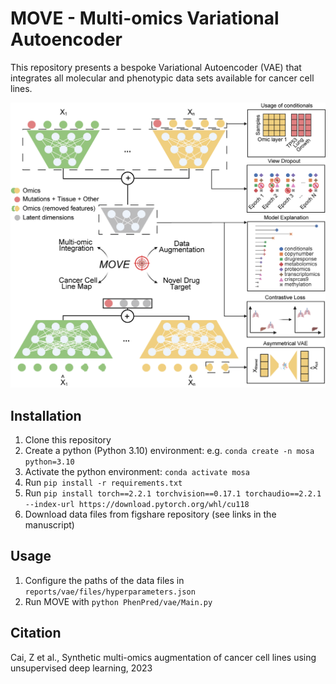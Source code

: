 # MOVE - Multi-omics Variational Autoencoder

This repository presents a bespoke Variational Autoencoder (VAE) that integrates all molecular and phenotypic data sets available for cancer cell lines.

![PhenPred Overview](./figure/PhenPred_Overview.png)

## Installation

1. Clone this repository
2. Create a python (Python 3.10) environment: e.g. `conda create -n mosa python=3.10`
3. Activate the python environment: `conda activate mosa`
4. Run `pip install -r requirements.txt`
5. Run `pip install torch==2.2.1 torchvision==0.17.1 torchaudio==2.2.1 --index-url https://download.pytorch.org/whl/cu118`
6. Download data files from figshare repository (see links in the manuscript)

## Usage

1. Configure the paths of the data files in `reports/vae/files/hyperparameters.json`
2. Run MOVE with `python PhenPred/vae/Main.py`

## Citation
Cai, Z et al., Synthetic multi-omics augmentation of cancer cell lines using unsupervised deep learning, 2023

